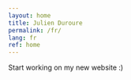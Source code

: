 ```yaml
---
layout: home
title: Julien Duroure
permalink: /fr/
lang: fr
ref: home
---
```


Start working on my new website :)
